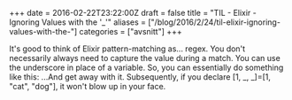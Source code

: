 +++
date = 2016-02-22T23:22:00Z
draft = false
title = "TIL - Elixir - Ignoring Values with the '_'"
aliases = ["/blog/2016/2/24/til-elixir-ignoring-values-with-the-"]
categories = ["avsnitt"]
+++

It's good to think of Elixir pattern-matching as... regex. You don't necessarily always need to capture the value during a match. You can use the underscore in place of a variable. So, you can essentially do something like this:
...And get away with it. Subsequently, if you declare [1, _, _]=[1, "cat", "dog"], it won't blow up in your face.


